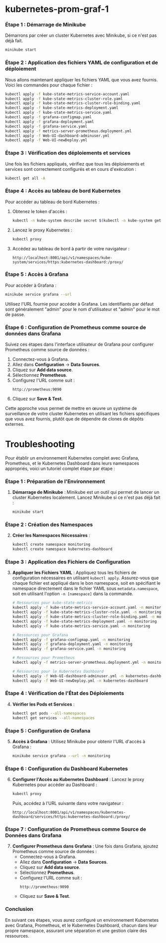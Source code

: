 # kubernetes-prom-graf-1

### Étape 1 : Démarrage de Minikube

Démarrons par créer un cluster Kubernetes avec Minikube, si ce n'est pas déjà fait.

```bash
minikube start
```

### Étape 2 : Application des fichiers YAML de configuration et de déploiement

Nous allons maintenant appliquer les fichiers YAML que vous avez fournis. Voici les commandes pour chaque fichier :

```bash
kubectl apply -f kube-state-metrics-service-account.yaml
kubectl apply -f kube-state-metrics-cluster-role.yaml
kubectl apply -f kube-state-metrics-cluster-role-binding.yaml
kubectl apply -f kube-state-metrics-deployment.yaml
kubectl apply -f kube-state-metrics-service.yaml
kubectl apply -f grafana-configmap.yaml
kubectl apply -f grafana-deployment.yaml
kubectl apply -f grafana-service.yaml
kubectl apply -f metrics-server-prometheus.deployment.yml
kubectl apply -f Web-UI-dashboard-adminuser.yml
kubectl apply -f Web-UI-newDeploy.yml
```

### Étape 3 : Vérification des déploiements et services

Une fois les fichiers appliqués, vérifiez que tous les déploiements et services sont correctement configurés et en cours d'exécution :

```bash
kubectl get all -A
```

### Étape 4 : Accès au tableau de bord Kubernetes

Pour accéder au tableau de bord Kubernetes :

1. Obtenez le token d'accès :
   ```bash
   kubectl -n kube-system describe secret $(kubectl -n kube-system get secret | grep admin-user | awk '{print $1}')
   ```

2. Lancez le proxy Kubernetes :
   ```bash
   kubectl proxy
   ```

3. Accédez au tableau de bord à partir de votre navigateur :
   ```
   http://localhost:8001/api/v1/namespaces/kube-system/services/https:kubernetes-dashboard:/proxy/
   ```

### Étape 5 : Accès à Grafana

Pour accéder à Grafana :

```bash
minikube service grafana --url
```

Utilisez l'URL fournie pour accéder à Grafana. Les identifiants par défaut sont généralement "admin" pour le nom d'utilisateur et "admin" pour le mot de passe.

### Étape 6 : Configuration de Prometheus comme source de données dans Grafana

Suivez ces étapes dans l'interface utilisateur de Grafana pour configurer Prometheus comme source de données :

1. Connectez-vous à Grafana.
2. Allez dans **Configuration** -> **Data Sources**.
3. Cliquez sur **Add data source**.
4. Sélectionnez **Prometheus**.
5. Configurez l'URL comme suit :
   ```
   http://prometheus:9090
   ```
6. Cliquez sur **Save & Test**.

Cette approche vous permet de mettre en œuvre un système de surveillance de votre cluster Kubernetes en utilisant les fichiers spécifiques que vous avez fournis, plutôt que de dépendre de clones de dépôts externes.


# Troubleshooting


Pour établir un environnement Kubernetes complet avec Grafana, Prometheus, et le Kubernetes Dashboard dans leurs namespaces appropriés, voici un tutoriel complet étape par étape :

### Étape 1 : Préparation de l'Environnement

1. **Démarrage de Minikube** :
   Minikube est un outil qui permet de lancer un cluster Kubernetes localement. Lancez Minikube si ce n'est pas déjà fait :
   ```bash
   minikube start
   ```

### Étape 2 : Création des Namespaces

2. **Créer les Namespaces Nécessaires** :
   ```bash
   kubectl create namespace monitoring
   kubectl create namespace kubernetes-dashboard
   ```

### Étape 3 : Application des Fichiers de Configuration

3. **Appliquer les Fichiers YAML** :
   Appliquez tous les fichiers de configuration nécessaires en utilisant `kubectl apply`. Assurez-vous que chaque fichier est appliqué dans le bon namespace, soit en spécifiant le namespace directement dans le fichier YAML sous `metadata.namespace`, soit en utilisant l'option `-n [namespace]` dans la commande.
   
   ```bash
   # Ressources pour kube-state-metrics
   kubectl apply -f kube-state-metrics-service-account.yaml -n monitoring
   kubectl apply -f kube-state-metrics-cluster-role.yaml -n monitoring
   kubectl apply -f kube-state-metrics-cluster-role-binding.yaml -n monitoring
   kubectl apply -f kube-state-metrics-deployment.yaml -n monitoring
   kubectl apply -f kube-state-metrics-service.yaml -n monitoring
   
   # Ressources pour Grafana
   kubectl apply -f grafana-configmap.yaml -n monitoring
   kubectl apply -f grafana-deployment.yaml -n monitoring
   kubectl apply -f grafana-service.yaml -n monitoring
   
   # Ressources pour Prometheus
   kubectl apply -f metrics-server-prometheus.deployment.yml -n monitoring
   
   # Ressources pour le Kubernetes Dashboard
   kubectl apply -f Web-UI-dashboard-adminuser.yml -n kubernetes-dashboard
   kubectl apply -f Web-UI-newDeploy.yml -n kubernetes-dashboard
   ```

### Étape 4 : Vérification de l'État des Déploiements

4. **Vérifier les Pods et Services** :
   ```bash
   kubectl get pods --all-namespaces
   kubectl get services --all-namespaces
   ```

### Étape 5 : Configuration de Grafana

5. **Accès à Grafana** :
   Utilisez Minikube pour obtenir l'URL d'accès à Grafana :
   ```bash
   minikube service grafana --url -n monitoring
   ```

### Étape 6 : Configuration du Dashboard Kubernetes

6. **Configurer l'Accès au Kubernetes Dashboard** :
   Lancez le proxy Kubernetes pour accéder au Dashboard :
   ```bash
   kubectl proxy
   ```

   Puis, accédez à l'URL suivante dans votre navigateur :
   ```
   http://localhost:8001/api/v1/namespaces/kubernetes-dashboard/services/https:kubernetes-dashboard:/proxy/
   ```

### Étape 7 : Configuration de Prometheus comme Source de Données dans Grafana

7. **Configurer Prometheus dans Grafana** :
   Une fois dans Grafana, ajoutez Prometheus comme source de données :
   - Connectez-vous à Grafana.
   - Allez dans **Configuration** -> **Data Sources**.
   - Cliquez sur **Add data source**.
   - Sélectionnez **Prometheus**.
   - Configurez l'URL comme suit :
     ```
     http://prometheus:9090
     ```
   - Cliquez sur **Save & Test**.

### Conclusion

En suivant ces étapes, vous aurez configuré un environnement Kubernetes avec Grafana, Prometheus, et le Kubernetes Dashboard, chacun dans leur propre namespace, assurant une séparation et une gestion claire des ressources.
